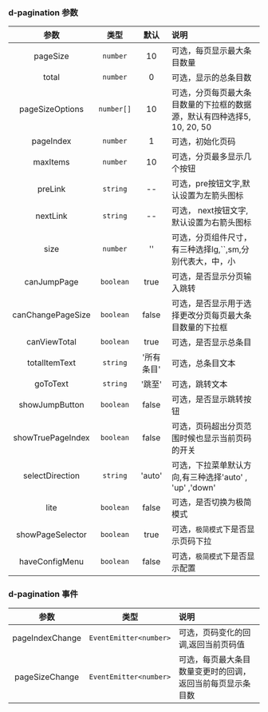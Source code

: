 ### d-pagination 参数

| 参数        | 类型          | 默认        |   说明                 |
| :---------: | :----------: | :---------: | :------------------------------------------|
| pageSize        | `number`       | 10     | 可选，每页显示最大条目数量 |
| total        | `number`       | 0    | 可选，显示的总条目数 |
| pageSizeOptions    | `number[]`      | 10     | 可选，分页每页最大条目数量的下拉框的数据源，默认有四种选择5, 10, 20, 50 |
| pageIndex   | `number`      | 1       | 可选，初始化页码 |
| maxItems     | `number`     | 10      | 可选，分页最多显示几个按钮 |
| preLink   | `string`     |     --       | 可选，pre按钮文字,默认设置为左箭头图标 |
| nextLink     | `string`     | --      | 可选， next按钮文字,默认设置为右箭头图标 |
| size   | `number`     | ''       | 可选，分页组件尺寸，有三种选择lg,``,sm,分别代表大，中，小 |
| canJumpPage     | `boolean`     | true     | 可选，是否显示分页输入跳转 |
| canChangePageSize   | `boolean`      | false       | 可选，是否显示用于选择更改分页每页最大条目数量的下拉框 |
| canViewTotal     | `boolean`     | true     | 可选，是否显示总条目 |
| totalItemText   | `string`      | '所有条目'       | 可选，总条目文本 |
| goToText     |`string`    | '跳至'      | 可选，跳转文本 |
| showJumpButton     | `boolean`    | false       | 可选，是否显示跳转按钮 |
| showTruePageIndex     | `boolean`    | false     | 可选，页码超出分页范围时候也显示当前页码的开关 |
| selectDirection     | `string`     | 'auto'     | 可选，下拉菜单默认方向,有三种选择'auto' , 'up' ,'down' |
| lite     | `boolean`     | false    | 可选，是否切换为极简模式 |
| showPageSelector     | `boolean`     | true     | 可选，`极简模式`下是否显示页码下拉 |
| haveConfigMenu     |`boolean`    | false     | 可选，`极简模式`下是否显示配置 |

### d-pagination 事件

| 参数 | 类型  | 说明 |
| :---: | :---:| :---|
| pageIndexChange   |  `EventEmitter<number>`      | 可选，页码变化的回调,返回当前页码值 |
| pageSizeChange     |  `EventEmitter<number>`    |  可选，每页最大条目数量变更时的回调，返回当前每页显示条目数 |
